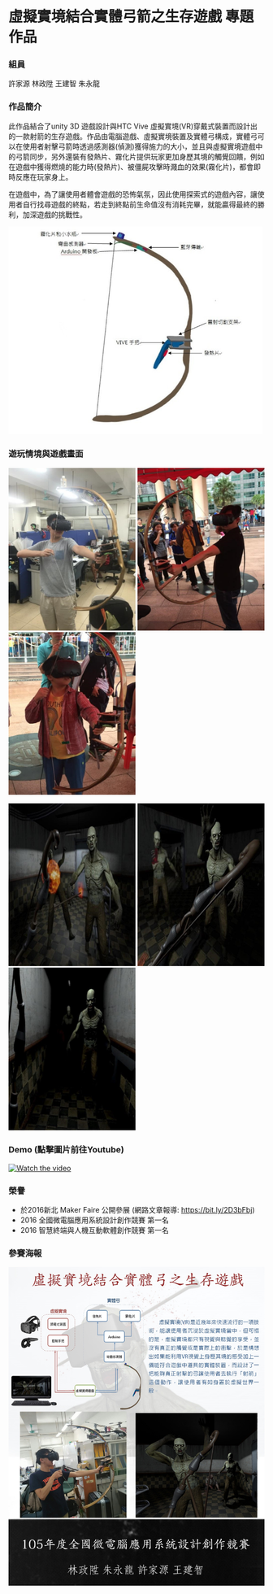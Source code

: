 # 虛擬實境結合實體弓箭之生存遊戲 專題作品

### 組員

許家源 林政陞 王建智 朱永龍

### 作品簡介

此作品結合了unity 3D 遊戲設計與HTC Vive 虛擬實境(VR)穿戴式裝置而設計出的一款射箭的生存遊戲。作品由電腦遊戲、虛擬實境裝置及實體弓構成，實體弓可以在使用者射擊弓箭時透過感測器(偵測)獲得施力的大小，並且與虛擬實境遊戲中的弓箭同步，另外還裝有發熱片、霧化片提供玩家更加身歷其境的觸覺回饋，例如在遊戲中獲得燃燒的能力時(發熱片)、被僵屍攻擊時濺血的效果(霧化片)，都會即時反應在玩家身上。

在遊戲中，為了讓使用者體會遊戲的恐怖氣氛，因此使用探索式的遊戲內容，讓使用者自行找尋遊戲的終點，若走到終點前生命值沒有消耗完畢，就能贏得最終的勝利，加深遊戲的挑戰性。

 <img src="https://github.com/cy-Hsu/VR-Bow/blob/master/pics/components.jpg" width=500>
 
### 遊玩情境與遊戲畫面

<img src="https://github.com/cy-Hsu/VR-Bow/blob/master/pics/1.jpg" width=250 height=320> <img src="https://github.com/cy-Hsu/VR-Bow/blob/master/pics/2.jpg" width=250 height=320> <img src="https://github.com/cy-Hsu/VR-Bow/blob/master/pics/3.jpg" width=250 height=320>

<img src="https://github.com/cy-Hsu/VR-Bow/blob/master/pics/4.jpg" width=250 height=320> <img src="https://github.com/cy-Hsu/VR-Bow/blob/master/pics/5.jpg" width=250 height=320> <img src="https://github.com/cy-Hsu/VR-Bow/blob/master/pics/6.jpg" width=250 height=320>

### Demo (點擊圖片前往Youtube)

[![Watch the video](https://img.youtube.com/vi/CdPzHVoTVWM/0.jpg)](https://www.youtube.com/watch?v=CdPzHVoTVWM)

### 榮譽
* 於2016新北 Maker Faire 公開參展 (網路文章報導: https://bit.ly/2D3bFbj)
* 2016 全國微電腦應用系統設計創作競賽 第一名
* 2016 智慧終端與人機互動軟體創作競賽 第一名

### 參賽海報

<img src="https://github.com/cy-Hsu/VR-Bow/blob/master/pics/%E7%AB%B6%E8%B3%BD%E6%B5%B7%E5%A0%B1.jpg" width=800>
